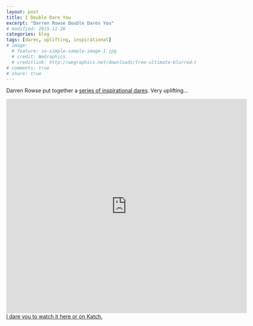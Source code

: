 ```yaml
---
layout: post
title: I Double Dare You
excerpt: "Darren Rowse Double Dares You"
# modified: 2015-11-26
categories: blog
tags: [dares, uplifting, inspirational]
# image:
  # feature: so-simple-sample-image-1.jpg
  # credit: WeGraphics
  # creditlink: http://wegraphics.net/downloads/free-ultimate-blurred-background-pack/
# comments: true
# share: true
---
```


Darren Rowse put together a [series of inspirational dares](https://ktch.tv/3JVk). Very uplifting...

<iframe width="640" height="569" src="https://katch.me/embed/v/62e2a50f-095a-370e-b70b-1ed843de36df?sync=1" frameborder="0" scrolling="no" allowfullscreen></iframe>

<div markdown="0"><a href="https://ktch.tv/3JVk" target="_blank" style="target-new: tab;" class="btn">I dare you to watch it here or on Katch.</a></div>
